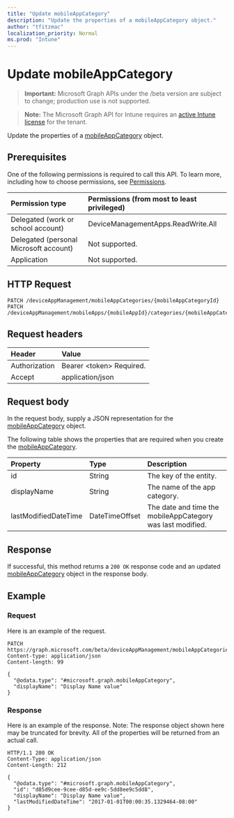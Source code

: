 ```yaml
---
title: "Update mobileAppCategory"
description: "Update the properties of a mobileAppCategory object."
author: "tfitzmac"
localization_priority: Normal
ms.prod: "Intune"
---
```


# Update mobileAppCategory

> **Important:** Microsoft Graph APIs under the /beta version are subject to change; production use is not supported.

> **Note:** The Microsoft Graph API for Intune requires an [active Intune license](https://go.microsoft.com/fwlink/?linkid=839381) for the tenant.

Update the properties of a [mobileAppCategory](../resources/intune-apps-mobileappcategory.md) object.

## Prerequisites
One of the following permissions is required to call this API. To learn more, including how to choose permissions, see [Permissions](/graph/permissions-reference).

|Permission type|Permissions (from most to least privileged)|
|:---|:---|
|Delegated (work or school account)|DeviceManagementApps.ReadWrite.All|
|Delegated (personal Microsoft account)|Not supported.|
|Application|Not supported.|

## HTTP Request
<!-- {
  "blockType": "ignored"
}
-->
``` http
PATCH /deviceAppManagement/mobileAppCategories/{mobileAppCategoryId}
PATCH /deviceAppManagement/mobileApps/{mobileAppId}/categories/{mobileAppCategoryId}
```

## Request headers
|Header|Value|
|:---|:---|
|Authorization|Bearer &lt;token&gt; Required.|
|Accept|application/json|

## Request body
In the request body, supply a JSON representation for the [mobileAppCategory](../resources/intune-apps-mobileappcategory.md) object.

The following table shows the properties that are required when you create the [mobileAppCategory](../resources/intune-apps-mobileappcategory.md).

|Property|Type|Description|
|:---|:---|:---|
|id|String|The key of the entity.|
|displayName|String|The name of the app category.|
|lastModifiedDateTime|DateTimeOffset|The date and time the mobileAppCategory was last modified.|



## Response
If successful, this method returns a `200 OK` response code and an updated [mobileAppCategory](../resources/intune-apps-mobileappcategory.md) object in the response body.

## Example

### Request
Here is an example of the request.
``` http
PATCH https://graph.microsoft.com/beta/deviceAppManagement/mobileAppCategories/{mobileAppCategoryId}
Content-type: application/json
Content-length: 99

{
  "@odata.type": "#microsoft.graph.mobileAppCategory",
  "displayName": "Display Name value"
}
```

### Response
Here is an example of the response. Note: The response object shown here may be truncated for brevity. All of the properties will be returned from an actual call.
``` http
HTTP/1.1 200 OK
Content-Type: application/json
Content-Length: 212

{
  "@odata.type": "#microsoft.graph.mobileAppCategory",
  "id": "d85d9cee-9cee-d85d-ee9c-5dd8ee9c5dd8",
  "displayName": "Display Name value",
  "lastModifiedDateTime": "2017-01-01T00:00:35.1329464-08:00"
}
```




